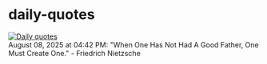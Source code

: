 # daily-quotes
[![Daily quotes](https://github.com/ceepu8/daily-quotes/actions/workflows/daily-quote.yml/badge.svg)](https://github.com/ceepu8/daily-quotes/actions/workflows/daily-quote.yml)<br/>
August 08, 2025 at 04:42 PM: "When One Has Not Had A Good Father, One Must Create One." - Friedrich Nietzsche
